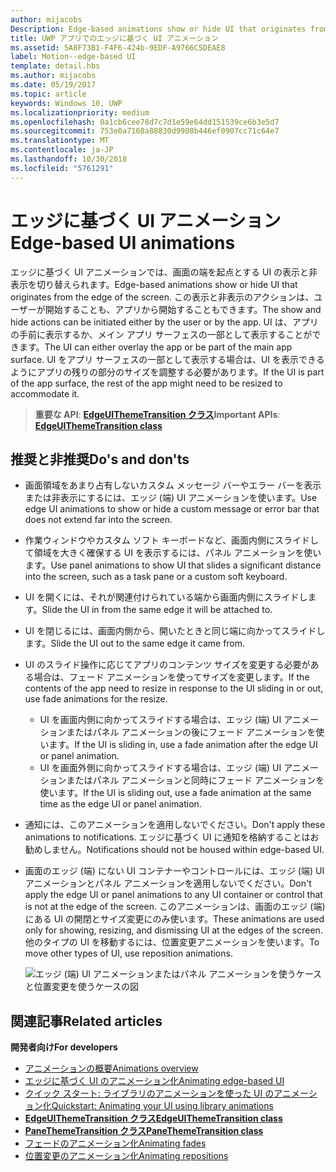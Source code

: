 ```yaml
---
author: mijacobs
Description: Edge-based animations show or hide UI that originates from the edge of the screen.
title: UWP アプリでのエッジに基づく UI アニメーション
ms.assetid: 5A8F73B1-F4F6-424b-9EDF-A9766C5DEAE8
label: Motion--edge-based UI
template: detail.hbs
ms.author: mijacobs
ms.date: 05/19/2017
ms.topic: article
keywords: Windows 10, UWP
ms.localizationpriority: medium
ms.openlocfilehash: 0a1cb6cee78d7c7d1e59e64dd151539ce6b3e5d7
ms.sourcegitcommit: 753e0a7160a88830d9908b446ef0907cc71c64e7
ms.translationtype: MT
ms.contentlocale: ja-JP
ms.lasthandoff: 10/30/2018
ms.locfileid: "5761291"
---
```

# <a name="edge-based-ui-animations"></a><span data-ttu-id="d7d2d-103">エッジに基づく UI アニメーション</span><span class="sxs-lookup"><span data-stu-id="d7d2d-103">Edge-based UI animations</span></span>





<span data-ttu-id="d7d2d-104">エッジに基づく UI アニメーションでは、画面の端を起点とする UI の表示と非表示を切り替えられます。</span><span class="sxs-lookup"><span data-stu-id="d7d2d-104">Edge-based animations show or hide UI that originates from the edge of the screen.</span></span> <span data-ttu-id="d7d2d-105">この表示と非表示のアクションは、ユーザーが開始することも、アプリから開始することもできます。</span><span class="sxs-lookup"><span data-stu-id="d7d2d-105">The show and hide actions can be initiated either by the user or by the app.</span></span> <span data-ttu-id="d7d2d-106">UI は、アプリの手前に表示するか、メイン アプリ サーフェスの一部として表示することができます。</span><span class="sxs-lookup"><span data-stu-id="d7d2d-106">The UI can either overlay the app or be part of the main app surface.</span></span> <span data-ttu-id="d7d2d-107">UI をアプリ サーフェスの一部として表示する場合は、UI を表示できるようにアプリの残りの部分のサイズを調整する必要があります。</span><span class="sxs-lookup"><span data-stu-id="d7d2d-107">If the UI is part of the app surface, the rest of the app might need to be resized to accommodate it.</span></span>

> <span data-ttu-id="d7d2d-108">**重要な API**: [**EdgeUIThemeTransition クラス**](https://msdn.microsoft.com/library/windows/apps/hh702324)</span><span class="sxs-lookup"><span data-stu-id="d7d2d-108">**Important APIs**: [**EdgeUIThemeTransition class**](https://msdn.microsoft.com/library/windows/apps/hh702324)</span></span>


## <a name="dos-and-donts"></a><span data-ttu-id="d7d2d-109">推奨と非推奨</span><span class="sxs-lookup"><span data-stu-id="d7d2d-109">Do's and don'ts</span></span>


-   <span data-ttu-id="d7d2d-110">画面領域をあまり占有しないカスタム メッセージ バーやエラー バーを表示または非表示にするには、エッジ (端) UI アニメーションを使います。</span><span class="sxs-lookup"><span data-stu-id="d7d2d-110">Use edge UI animations to show or hide a custom message or error bar that does not extend far into the screen.</span></span>
-   <span data-ttu-id="d7d2d-111">作業ウィンドウやカスタム ソフト キーボードなど、画面内側にスライドして領域を大きく確保する UI を表示するには、パネル アニメーションを使います。</span><span class="sxs-lookup"><span data-stu-id="d7d2d-111">Use panel animations to show UI that slides a significant distance into the screen, such as a task pane or a custom soft keyboard.</span></span>
-   <span data-ttu-id="d7d2d-112">UI を開くには、それが関連付けられている端から画面内側にスライドします。</span><span class="sxs-lookup"><span data-stu-id="d7d2d-112">Slide the UI in from the same edge it will be attached to.</span></span>
-   <span data-ttu-id="d7d2d-113">UI を閉じるには、画面内側から、開いたときと同じ端に向かってスライドします。</span><span class="sxs-lookup"><span data-stu-id="d7d2d-113">Slide the UI out to the same edge it came from.</span></span>
-   <span data-ttu-id="d7d2d-114">UI のスライド操作に応じてアプリのコンテンツ サイズを変更する必要がある場合は、フェード アニメーションを使ってサイズを変更します。</span><span class="sxs-lookup"><span data-stu-id="d7d2d-114">If the contents of the app need to resize in response to the UI sliding in or out, use fade animations for the resize.</span></span>
    -   <span data-ttu-id="d7d2d-115">UI を画面内側に向かってスライドする場合は、エッジ (端) UI アニメーションまたはパネル アニメーションの後にフェード アニメーションを使います。</span><span class="sxs-lookup"><span data-stu-id="d7d2d-115">If the UI is sliding in, use a fade animation after the edge UI or panel animation.</span></span>
    -   <span data-ttu-id="d7d2d-116">UI を画面外側に向かってスライドする場合は、エッジ (端) UI アニメーションまたはパネル アニメーションと同時にフェード アニメーションを使います。</span><span class="sxs-lookup"><span data-stu-id="d7d2d-116">If the UI is sliding out, use a fade animation at the same time as the edge UI or panel animation.</span></span>
-   <span data-ttu-id="d7d2d-117">通知には、このアニメーションを適用しないでください。</span><span class="sxs-lookup"><span data-stu-id="d7d2d-117">Don't apply these animations to notifications.</span></span> <span data-ttu-id="d7d2d-118">エッジに基づく UI に通知を格納することはお勧めしません。</span><span class="sxs-lookup"><span data-stu-id="d7d2d-118">Notifications should not be housed within edge-based UI.</span></span>
-   <span data-ttu-id="d7d2d-119">画面のエッジ (端) にない UI コンテナーやコントロールには、エッジ (端) UI アニメーションとパネル アニメーションを適用しないでください。</span><span class="sxs-lookup"><span data-stu-id="d7d2d-119">Don't apply the edge UI or panel animations to any UI container or control that is not at the edge of the screen.</span></span> <span data-ttu-id="d7d2d-120">このアニメーションは、画面のエッジ (端) にある UI の開閉とサイズ変更にのみ使います。</span><span class="sxs-lookup"><span data-stu-id="d7d2d-120">These animations are used only for showing, resizing, and dismissing UI at the edges of the screen.</span></span> <span data-ttu-id="d7d2d-121">他のタイプの UI を移動するには、位置変更アニメーションを使います。</span><span class="sxs-lookup"><span data-stu-id="d7d2d-121">To move other types of UI, use reposition animations.</span></span>

    ![エッジ (端) UI アニメーションまたはパネル アニメーションを使うケースと位置変更を使うケースの図](images/edgevsreposition.png)

## <a name="related-articles"></a><span data-ttu-id="d7d2d-123">関連記事</span><span class="sxs-lookup"><span data-stu-id="d7d2d-123">Related articles</span></span>


**<span data-ttu-id="d7d2d-124">開発者向け</span><span class="sxs-lookup"><span data-stu-id="d7d2d-124">For developers</span></span>**
* [<span data-ttu-id="d7d2d-125">アニメーションの概要</span><span class="sxs-lookup"><span data-stu-id="d7d2d-125">Animations overview</span></span>](https://msdn.microsoft.com/library/windows/apps/mt187350)
* [<span data-ttu-id="d7d2d-126">エッジに基づく UI のアニメーション化</span><span class="sxs-lookup"><span data-stu-id="d7d2d-126">Animating edge-based UI</span></span>](https://msdn.microsoft.com/library/windows/apps/xaml/jj649428)
* [<span data-ttu-id="d7d2d-127">クイック スタート: ライブラリのアニメーションを使った UI のアニメーション化</span><span class="sxs-lookup"><span data-stu-id="d7d2d-127">Quickstart: Animating your UI using library animations</span></span>](https://msdn.microsoft.com/library/windows/apps/xaml/hh452703)
* [**<span data-ttu-id="d7d2d-128">EdgeUIThemeTransition クラス</span><span class="sxs-lookup"><span data-stu-id="d7d2d-128">EdgeUIThemeTransition class</span></span>**](https://msdn.microsoft.com/library/windows/apps/hh702324)
* [**<span data-ttu-id="d7d2d-129">PaneThemeTransition クラス</span><span class="sxs-lookup"><span data-stu-id="d7d2d-129">PaneThemeTransition class</span></span>**](https://msdn.microsoft.com/library/windows/apps/hh969160)
* [<span data-ttu-id="d7d2d-130">フェードのアニメーション化</span><span class="sxs-lookup"><span data-stu-id="d7d2d-130">Animating fades</span></span>](https://msdn.microsoft.com/library/windows/apps/xaml/jj649429)
* [<span data-ttu-id="d7d2d-131">位置変更のアニメーション化</span><span class="sxs-lookup"><span data-stu-id="d7d2d-131">Animating repositions</span></span>](https://msdn.microsoft.com/library/windows/apps/xaml/jj649434)

 

 




